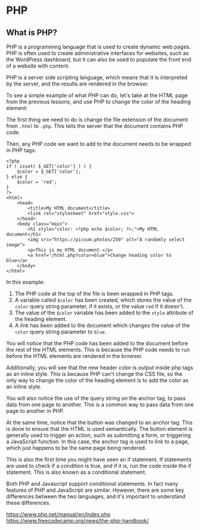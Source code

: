 # PHP

## What is PHP?

PHP is a programming language that is used to create dynamic web pages. PHP is often used to create administrative interfaces for websites, such as the WordPress dashboard, but it can also be used to populate the front end of a website with content.

PHP is a server side scripting language, which means that it is interpreted by the server, and the results are rendered in the browser.

To see a simple example of what PHP can do, let's take at the HTML page from the previous lessons, and use PHP to change the color of the heading element:

The first thing we need to do is change the file extension of the document from `.html` to `.php`. This tells the server that the document contains PHP code. 

Then, any PHP code we want to add to the document needs to be wrapped in PHP tags:

```
<?php
if ( isset( $_GET['color'] ) ) {
	$color = $_GET['color'];
} else {
	$color = 'red';
}
?>
<html>    
	<head>
		<title>My HTML document</title>
		<link rel="stylesheet" href="style.css">
	</head>
	<body class="main">
		<h1 style="color: <?php echo $color; ?>;">My HTML document</h1>
		<img src="https://picsum.photos/250" alt="A randomly select image">
		<p>This is my HTML document.</p>
		<a href="/html.php?color=blue">Change heading color to blue</a>
	</body>
</html>
```

In this example:
1. The PHP code at the top of the file is been wrapped in PHP tags.
2. A variable called `$color` has been created, which stores the value of the `color` query string parameter, if it exists, or the value `red` if it doesn't.
3. The value of the `$color` variable has been added to the `style` attribute of the heading element.
4. A link has been added to the document which changes the value of the `color` query string parameter to `blue`.

You will notice that the PHP code has been added to the document before the rest of the HTML elements. This is because the PHP code needs to run before the HTML elements are rendered in the browser. 

Additionally, you will see that the new header color is output inside php tags as an inline style. This is because PHP can't change the CSS file, so the only way to change the color of the heading element is to add the color as an inline style.

You will also notice the use of the query string on the anchor tag, to pass data from one page to another. This is a common way to pass data from one page to another in PHP. 

At the same time, notice that the button was changed to an anchor tag. This is done to ensure that the HTML is used semantically. The button element is generally used to trigger an action, such as submitting a form, or triggering a JavaScript function. In this case, the anchor tag is used to link to a page, which just happens to be the same page being rendered.

This is also the first time you might have seen an if statement. If statements are used to check if a condition is true, and if it is, run the code inside the if statement. This is also known as a conditional statement.

Both PHP and Javascript support conditional statements. In fact many features of PHP and JavaScript are similar. However, there are some key differences between the two languages, and it's important to understand these differences.

https://www.php.net/manual/en/index.php
https://www.freecodecamp.org/news/the-php-handbook/
